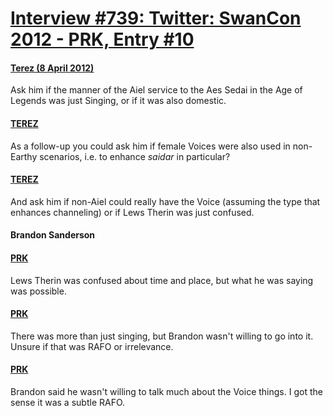 # [Interview #739: Twitter: SwanCon 2012 - PRK, Entry #10](https://www.theoryland.com/intvmain.php?i=739#10)

#### [Terez (8 April 2012)](https://twitter.com/Terez27/status/188985694365032448)

Ask him if the manner of the Aiel service to the Aes Sedai in the Age of Legends was just Singing, or if it was also domestic.

#### [TEREZ](https://twitter.com/Terez27/status/188988724607074305)

As a follow-up you could ask him if female Voices were also used in non-Earthy scenarios, i.e. to enhance
*saidar*
in particular?

#### [TEREZ](https://twitter.com/Terez27/status/188994993569005568)

And ask him if non-Aiel could really have the Voice (assuming the type that enhances channeling) or if Lews Therin was just confused.

#### Brandon Sanderson

#### [PRK](https://twitter.com/prkaye/status/189187565272838145)

Lews Therin was confused about time and place, but what he was saying was possible.

#### [PRK](https://twitter.com/prkaye/status/189187913773359107)

There was more than just singing, but Brandon wasn't willing to go into it. Unsure if that was RAFO or irrelevance.

#### [PRK](https://twitter.com/prkaye/status/189188286244331523)

Brandon said he wasn't willing to talk much about the Voice things. I got the sense it was a subtle RAFO.

